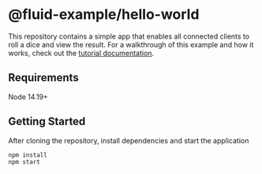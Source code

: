 # @fluid-example/hello-world

This repository contains a simple app that enables all connected clients to roll a dice and view the result. For a
walkthrough of this example and how it works, check out the [tutorial documentation](https://aka.ms/fluid/tutorial).

## Requirements

Node 14.19+

## Getting Started

After cloning the repository, install dependencies and start the application

```bash
npm install
npm start
```
